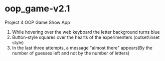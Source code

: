 # oop_game-v2.1

Project 4
OOP Game Show App

1. While hovering over the web keyboard the letter background turns blue 
2. Button-style squares over the hearts of the experimenters (outset\inset style)
3. In the last three attempts, a message "almost there" appears(By the number of guesses left and not by the number of letters)
